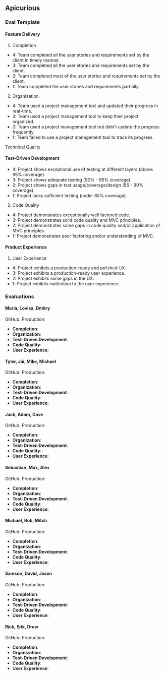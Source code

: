 ## Apicurious

### Eval Template

#### Feature Delivery

1. Completion

* 4: Team completed all the user stories and requirements set by the client in timely manner.
* 3: Team completed all the user stories and requirements set by the client.
* 2: Team completed most of the user stories and requirements set by the client.
* 1: Team completed the user stories and requirements partially.

2. Organization

* 4: Team used a project management tool and updated their progress in real-time.
* 3: Team used a project management tool to keep their project organized.
* 2: Team used a project management tool but didn't update the progress frequently.
* 1: Team failed to use a project management tool to track its progress.

Technical Quality

#### Test-Driven Development

* 4: Project shows exceptional use of testing at different layers (above 95% coverage).
* 3: Project shows adequate testing (90% - 95% coverage).
* 2: Project shows gaps in test usage/coverage/design (85 - 90% coverage).
* 1: Project lacks sufficient testing (under 85% coverage).

2. Code Quality

* 4: Project demonstrates exceptionally well factored code.
* 3: Project demonstrates solid code quality and MVC principles.
* 2: Project demonstrates some gaps in code quality and/or application of MVC principles.
* 1: Project demonstrates poor factoring and/or understanding of MVC.

#### Product Experience

1. User Experience

* 4: Project exhibits a production-ready and polished UX.
* 3: Project exhibits a production-ready user experience.
* 2: Project exhibits some gaps in the UX.
* 1: Project exhibits inattention to the user experience.

### Evaluations

#### Marla, Lovisa, Dmitry

GitHub:
Production:

* **Completion**:
* **Organization**:
* **Test-Driven Development**:
* **Code Quality**:
* **User Experience**:

#### Tyler, Jai, Mike, Michael

GitHub:
Production:

* **Completion**:
* **Organization**:
* **Test-Driven Development**:
* **Code Quality**:
* **User Experience**:

#### Jack, Adam, Dave

GitHub:
Production:

* **Completion**:
* **Organization**:
* **Test-Driven Development**:
* **Code Quality**:
* **User Experience**:

#### Sebastian, Max, Alex

GitHub:
Production:

* **Completion**:
* **Organization**:
* **Test-Driven Development**:
* **Code Quality**:
* **User Experience**:

#### Michael, Rob, Mitch

GitHub:
Production:

* **Completion**:
* **Organization**:
* **Test-Driven Development**:
* **Code Quality**:
* **User Experience**:

#### Samson, David, Jason

GitHub:
Production:

* **Completion**:
* **Organization**:
* **Test-Driven Development**:
* **Code Quality**:
* **User Experience**:

#### Rick, Erik, Drew

GitHub:
Production:

* **Completion**:
* **Organization**:
* **Test-Driven Development**:
* **Code Quality**:
* **User Experience**:
